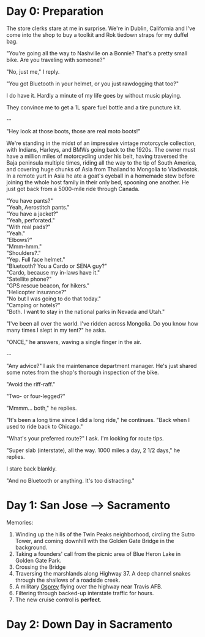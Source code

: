 # Day 0: Preparation
The store clerks stare at me in surprise. We're in Dublin, California and I've come into the shop to buy a toolkit and Rok tiedown straps for my duffel bag.

"You're going all the way to Nashville on a Bonnie? That's a pretty small bike. Are you traveling with someone?"

"No, just me," I reply.

"You got Bluetooth in your helmet, or you just rawdogging that too?"

I do have it. Hardly a minute of my life goes by without music playing. 

They convince me to get a 1L spare fuel bottle and a tire puncture kit.

--

"Hey look at those boots, those are real moto boots!"

We're standing in the midst of an impressive vintage motorcycle collection, with Indians, Harleys, and BMWs going back to the 1920s. The owner must have a million miles of motorcycling under his belt, having traversed the Baja peninsula multiple times, riding all the way to the tip of South America, and covering huge chunks of Asia from Thailand to Mongolia to Vladivostok. In a remote yurt in Asia he ate a goat's eyeball in a homemade stew before joining the whole host family in their only bed, spooning one another. He just got back from a 5000-mile ride through Canada.

"You have pants?"<br/>
"Yeah, Aerostitch pants."<br/>
"You have a jacket?"<br/>
"Yeah, perforated."<br/>
"With real pads?"<br/>
"Yeah."<br/>
"Elbows?"<br/>
"Mmm-hmm."<br/>
"Shoulders?."<br/>
"Yep. Full face helmet."<br/>
"Bluetooth? You a Cardo or SENA guy?"<br/>
"Cardo, because my in-laws have it."<br/>
"Satellite phone?"<br/>
"GPS rescue beacon, for hikers."<br/>
"Helicopter insurance?"<br/>
"No but I was going to do that today."<br/>
"Camping or hotels?"<br/>
"Both. I want to stay in the national parks in Nevada and Utah."<br/>

"I've been all over the world. I've ridden across Mongolia. Do you know how many times I slept in my tent?" he asks.

"ONCE," he answers, waving a single finger in the air. 

--

"Any advice?" I ask the maintenance department manager. He's just shared some notes from the shop's thorough inspection of the bike.

"Avoid the riff-raff."

"Two- or four-legged?"

"Mmmm... both," he replies.

"It's been a long time since I did a long ride," he continues. "Back when I used to ride back to Chicago."

"What's your preferred route?" I ask. I'm looking for route tips.

"Super slab (interstate), all the way. 1000 miles a day, 2 1/2 days," he replies.

I stare back blankly.

"And no Bluetooth or anything. It's too distracting."

# Day 1: San Jose --> Sacramento
Memories:
1. Winding up the hills of the Twin Peaks neighborhood, circling the Sutro Tower, and coming downhill with the Golden Gate Bridge in the background.
2. Taking a founders' call from the picnic area of Blue Heron Lake in Golden Gate Park.
3. Crossing the Bridge
4. Traversing the marshlands along Highway 37. A deep channel snakes through the shallows of a roadside creek.
5. A military [Osprey](https://en.wikipedia.org/wiki/Bell_Boeing_V-22_Osprey) flying over the highway near Travis AFB.
5. Filtering through backed-up interstate traffic for hours.
6. The new cruise control is **perfect**.

# Day 2: Down Day in Sacramento



